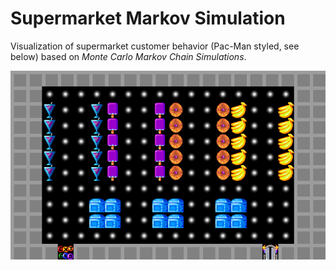 # Supermarket Markov Simulation

Visualization of supermarket customer behavior (Pac-Man styled, see below) based on *Monte Carlo Markov Chain Simulations*.

![animated_gif](https://github.com/MichlF/projects/raw/main/data_science/supermarket_markov_simulation/output/animated_gif.gif)